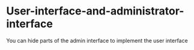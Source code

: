 # User-interface-and-administrator-interface
You can hide parts of the admin interface to implement the user interface
